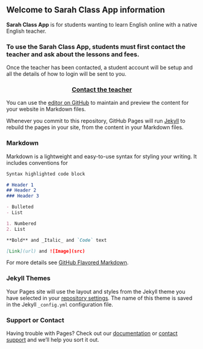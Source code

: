 ## Welcome to Sarah Class App information

**Sarah Class App** is for students wanting to learn English online with a native English teacher.

### To use the **Sarah Class App**, students must first contact the teacher and ask about the lessons and fees.

Once the teacher has been contacted, a student account will be setup and all the details of how to login will be sent to you.

### <p align="center"><a href="mailto:ringowathelet@gmail.com?subject=New student">Contact the teacher</a></p>
 


You can use the [editor on GitHub](https://github.com/workingDog/SarahLessons/edit/master/index.md) to maintain and preview the content for your website in Markdown files.

Whenever you commit to this repository, GitHub Pages will run [Jekyll](https://jekyllrb.com/) to rebuild the pages in your site, from the content in your Markdown files.

### Markdown

Markdown is a lightweight and easy-to-use syntax for styling your writing. It includes conventions for

```markdown
Syntax highlighted code block

# Header 1
## Header 2
### Header 3

- Bulleted
- List

1. Numbered
2. List

**Bold** and _Italic_ and `Code` text

[Link](url) and ![Image](src)
```

For more details see [GitHub Flavored Markdown](https://guides.github.com/features/mastering-markdown/).

### Jekyll Themes

Your Pages site will use the layout and styles from the Jekyll theme you have selected in your [repository settings](https://github.com/workingDog/SarahLessons/settings). The name of this theme is saved in the Jekyll `_config.yml` configuration file.

### Support or Contact

Having trouble with Pages? Check out our [documentation](https://help.github.com/categories/github-pages-basics/) or [contact support](https://github.com/contact) and we’ll help you sort it out.
